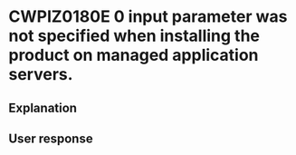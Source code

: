# CWPIZ0180E 0 input parameter was not specified when installing the product on managed application servers.

## Explanation

## User response